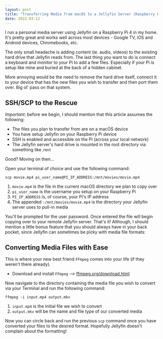 ```yaml
---
layout: post
title: "Transferring Media from macOS to a Jellyfin Server (Raspberry Pi 4)"
date: 2022-03-12
---
```



I run a personal media server using Jellyfin on a Raspberry Pi 4 in my home. It's pretty great and works well across most devices - Google TV, iOS and Android devices, Chromebooks, etc.

The only small headache is adding content (ie. audio, videos) to the existing hard drive that Jellyfin reads from. The last thing you want to do is connect a keyboard and monitor to your Pi to add a few files. Especially if your Pi is setup like mine and buried at the back of a hidden cabinet.

More annoying would be the need to remove the hard drive itself, connect it to your device that has the new files you wish to transfer and then port them over. Big ol' pass on that system.

## SSH/SCP to the Rescue

*Important*: before we begin, I should mention that this article assumes the following:

- The files you plan to transfer from are on a macOS device
- You have setup Jellyfin on your Raspberry Pi device
- SSH is enabled and accessible on the Pi (across your local network)
- The Jellyfin server's hard drive is mounted in the root directory via something like `/mnt`

Good? Moving on then...

Open your terminal of choice and use the following command:


    scp movie.mp4 pi_user_name@PI_IP_ADDRESS:/mnt/movies/movie.mp4


1. `movie.mp4` is the file in the current macOS directory we plan to copy over
2. `pi_user_name` is the username you setup on your Raspberry Pi
3. `PI_IP_ADDRESS` is, of course, your Pi's IP address
4. The appended `:/mnt/movies/movie.mp4` is the directory your Jellyfin server uses to pull-in media

You'll be prompted for the user password. Once entered the file will begin copying over to your remote Jellyfin server. That's it! Although, I should mention a little bonus feature that you should always have in your back pocket, since Jellyfin can sometimes be picky with media file formats:

## Converting Media Files with Ease

This is where your new best friend `FFmpeg` comes into your life (if they weren't there already).

- Download and install `FFmpeg` --> [ffmpeg.org/download.html](https://www.ffmpeg.org/download.html)

Now navigate to the directory containing the media file you wish to convert via your Terminal and run the following command:


    ffmpeg -i input.mp4 output.mkv


1. `input.mp4` is the initial file we wish to convert
2. `output.mkv` will be the name and file type of our converted media

Now you can circle back and run the previous `scp` command once you have converted your files to the desired format. Hopefully Jellyfin doesn't complain about the formatting!
